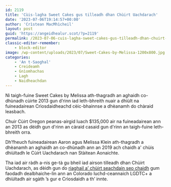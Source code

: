 ```yaml
---
id: 2119
title: 'Cùis-lagha Sweet Cakes gus tilleadh dhan Chùirt Uachdarach'
date: '2023-07-06T19:14:57+00:00'
author: 'Crìstean MacMhìcheil'
layout: post
guid: 'https://angeidhealur.scot/?p=2119'
permalink: /2023-07-06-cuis-lagha-sweet-cakes-gus-tilleadh-dhan-chuirt-uachdarach/
classic-editor-remember:
    - block-editor
image: /wp-content/uploads/2023/07/Sweet-Cakes-by-Melissa-1200x800.jpg
categories:
    - 'An t-Saoghal'
    - Creideamh
    - Gnìomhachas
    - Lagh
    - Naidheachdan
---
```


<!-- wp:paragraph -->
<p>Nì taigh-fuine Sweet Cakes by Melissa ath-thagradh an aghaidh co-dhùnadh cùirte 2013 gun d’rinn iad leth-bhreith nuair a dhiùlt na fuineadairean Crìosdaidheachd cèic-bhainnse a dhèanamh do chàraid leasbach.</p>
<!-- /wp:paragraph -->

<!-- wp:paragraph -->
<p>Chuir Cùirt Oregon peanas-airgid luach $135,000 air na fuineadairean ann an 2013 as dèidh gun d'rinn an càraid casaid gun d'rinn an taigh-fuine leth-bhreith orra.</p>
<!-- /wp:paragraph -->

<!-- wp:paragraph -->
<p>Dh’fheuch fuineadairean Aaron agus Melissa Klein ath-thagradh a dhèanamh an aghaidh an co-dhùnadh ann an 2019 ach chaidh a' chùis dhiùltadh le Cùirt Uachdarach nan Stàitean Aonaichte.</p>
<!-- /wp:paragraph -->

<!-- wp:paragraph -->
<p>Tha iad air ràdh a-nis ge-tà gu bheil iad airson tilleadh dhan Chùirt Uachdarach, as dèidh gun do <a href="https://angeidhealur.scot/2023-07-01-cuirt-uachdarach-nan-sa-air-leth-bhreith-an-aghaidh-luchd-lgdtc-a-cheadachadh/">riaghail a’ chùirt seachdain seo chaidh</a> gum faodadh dealbhaiche-lìn ann an Colorado luchd-ceannaich LGDTC+ a dhiùltadh air sgàth ’s gur e Crìosdaidh a th’ innte.</p>
<!-- /wp:paragraph -->